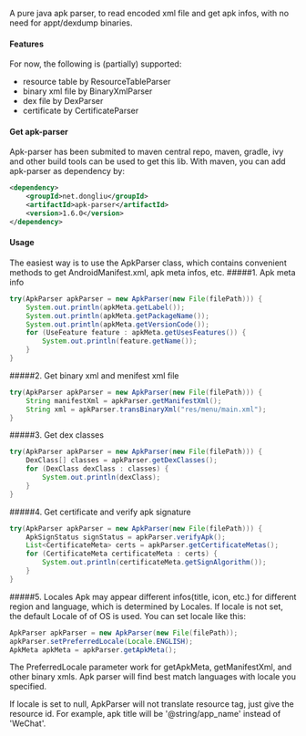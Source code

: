 A pure java apk parser, to read encoded xml file and get apk infos, with no need for appt/dexdump binaries.

#### Features
For now, the following is (partially) supported:
* resource table by ResourceTableParser
* binary xml file by BinaryXmlParser
* dex file by DexParser
* certificate by CertificateParser

#### Get apk-parser
Apk-parser has been submited to maven central repo, maven, gradle, ivy and other build tools can be used to get this lib.
With maven, you can add apk-parser as dependency by:
```xml
<dependency>
    <groupId>net.dongliu</groupId>
    <artifactId>apk-parser</artifactId>
    <version>1.6.0</version>
</dependency>
```

#### Usage
The easiest way is to use the ApkParser class, which contains convenient methods to get AndroidManifest.xml, apk meta infos, etc.
#####1. Apk meta info
```java
try(ApkParser apkParser = new ApkParser(new File(filePath))) {
    System.out.println(apkMeta.getLabel());
    System.out.println(apkMeta.getPackageName());
    System.out.println(apkMeta.getVersionCode());
    for (UseFeature feature : apkMeta.getUsesFeatures()) {
        System.out.println(feature.getName());
    }
}
```
#####2. Get binary xml and menifest xml file
```java
try(ApkParser apkParser = new ApkParser(new File(filePath))) {
    String manifestXml = apkParser.getManifestXml();
    String xml = apkParser.transBinaryXml("res/menu/main.xml");
}
```
#####3. Get dex classes
```java
try(ApkParser apkParser = new ApkParser(new File(filePath))) {
    DexClass[] classes = apkParser.getDexClasses();
    for (DexClass dexClass : classes) {
        System.out.println(dexClass);
    }
}
```

#####4. Get certificate and verify apk signature
```java
try(ApkParser apkParser = new ApkParser(new File(filePath))) {
    ApkSignStatus signStatus = apkParser.verifyApk();
    List<CertificateMeta> certs = apkParser.getCertificateMetas();
    for (CertificateMeta certificateMeta : certs) {
        System.out.println(certificateMeta.getSignAlgorithm());
    }
}
```

#####5. Locales
Apk may appear different infos(title, icon, etc.) for different region and language, which is determined by Locales.
If locale is not set, the default Locale of of OS is used. You can set locale like this:
```java
ApkParser apkParser = new ApkParser(new File(filePath));
apkParser.setPreferredLocale(Locale.ENGLISH);
ApkMeta apkMeta = apkParser.getApkMeta();
```
The PreferredLocale parameter work for getApkMeta, getManifestXml, and other binary xmls.
Apk parser will find best match languages with locale you specified.

If locale is set to null, ApkParser will not translate resource tag, just give the resource id.
For example, apk title will be '@string/app_name' instead of 'WeChat'.
